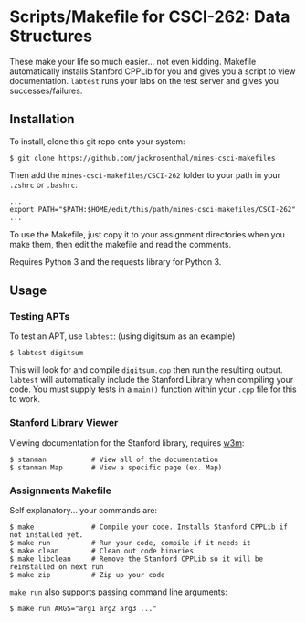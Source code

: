 # Scripts/Makefile for CSCI-262: Data Structures
These make your life so much easier... not even kidding. Makefile automatically installs Stanford
CPPLib for you and gives you a script to view documentation. `labtest` runs your labs on the test
server and gives you successes/failures.

## Installation
To install, clone this git repo onto your system:

    $ git clone https://github.com/jackrosenthal/mines-csci-makefiles

Then add the `mines-csci-makefiles/CSCI-262` folder to your path in your `.zshrc` or `.bashrc`:

    ...
    export PATH="$PATH:$HOME/edit/this/path/mines-csci-makefiles/CSCI-262"
    ...

To use the Makefile, just copy it to your assignment directories when you make them, then
edit the makefile and read the comments.

Requires Python 3 and the requests library for Python 3.

## Usage
### Testing APTs
To test an APT, use `labtest`: (using digitsum as an example)

    $ labtest digitsum

This will look for and compile `digitsum.cpp` then run the resulting output. `labtest` will
automatically include the Stanford Library when compiling your code. You must supply tests in a
`main()` function within your `.cpp` file for this to work.

### Stanford Library Viewer
Viewing documentation for the Stanford library, requires [w3m](http://w3m.sourceforge.net/):

    $ stanman           # View all of the documentation
    $ stanman Map       # View a specific page (ex. Map)

### Assignments Makefile

Self explanatory... your commands are:

    $ make              # Compile your code. Installs Stanford CPPLib if not installed yet.
    $ make run          # Run your code, compile if it needs it
    $ make clean        # Clean out code binaries
    $ make libclean     # Remove the Stanford CPPLib so it will be reinstalled on next run
    $ make zip          # Zip up your code

`make run` also supports passing command line arguments:

    $ make run ARGS="arg1 arg2 arg3 ..."
